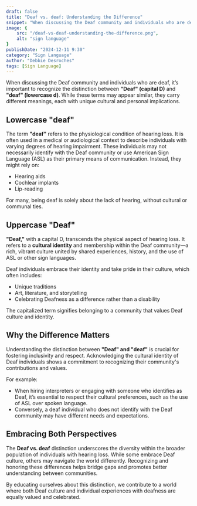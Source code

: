 ```yaml
---
draft: false
title: "Deaf vs. deaf: Understanding the Difference"
snippet: "When discussing the Deaf community and individuals who are deaf, it’s important to recognize the distinction between \"Deaf\" (capital D) and \"deaf\" (lowercase d). While these terms may appear similar, they carry different meanings, each with unique cultural and personal implications."
image: {
    src: "/deaf-vs-deaf-understanding-the-difference.png",
    alt: "sign language"
}
publishDate: "2024-12-11 9:30"
category: "Sign Language"
author: "Debbie Desroches"
tags: [Sign Language]
---
```

When discussing the Deaf community and individuals who are deaf, it’s important to recognize the distinction between **"Deaf" (capital D)** and **"deaf" (lowercase d)**. While these terms may appear similar, they carry different meanings, each with unique cultural and personal implications.

## Lowercase "deaf"

The term **"deaf"** refers to the physiological condition of hearing loss. It is often used in a medical or audiological context to describe individuals with varying degrees of hearing impairment. These individuals may not necessarily identify with the Deaf community or use American Sign Language (ASL) as their primary means of communication. Instead, they might rely on:

- Hearing aids  
- Cochlear implants  
- Lip-reading  

For many, being deaf is solely about the lack of hearing, without cultural or communal ties.

## Uppercase "Deaf"

**"Deaf,"** with a capital D, transcends the physical aspect of hearing loss. It refers to a **cultural identity** and membership within the Deaf community—a rich, vibrant culture united by shared experiences, history, and the use of ASL or other sign languages.

Deaf individuals embrace their identity and take pride in their culture, which often includes:  

- Unique traditions  
- Art, literature, and storytelling  
- Celebrating Deafness as a difference rather than a disability  

The capitalized term signifies belonging to a community that values Deaf culture and identity.

## Why the Difference Matters

Understanding the distinction between **"Deaf" and "deaf"** is crucial for fostering inclusivity and respect. Acknowledging the cultural identity of Deaf individuals shows a commitment to recognizing their community's contributions and values.

For example:  

- When hiring interpreters or engaging with someone who identifies as Deaf, it’s essential to respect their cultural preferences, such as the use of ASL over spoken language.  
- Conversely, a deaf individual who does not identify with the Deaf community may have different needs and expectations.  

## Embracing Both Perspectives

The **Deaf vs. deaf** distinction underscores the diversity within the broader population of individuals with hearing loss. While some embrace Deaf culture, others may navigate the world differently. Recognizing and honoring these differences helps bridge gaps and promotes better understanding between communities.

By educating ourselves about this distinction, we contribute to a world where both Deaf culture and individual experiences with deafness are equally valued and celebrated.